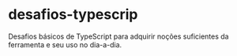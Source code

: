 # desafios-typescrip
Desafios básicos de TypeScript para adquirir noções suficientes da ferramenta e seu uso no dia-a-dia.
